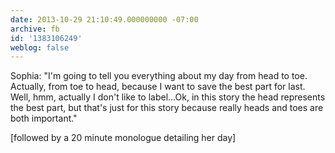 ```yaml
---
date: 2013-10-29 21:10:49.000000000 -07:00
archive: fb
id: '1383106249'
weblog: false
---
```


Sophia: "I'm going to tell you everything about my day from head to toe. Actually, from toe to head, because I want to save the best part for last. Well, hmm, actually I don't like to label…Ok, in this story the head represents the best part, but that's just for this story because really heads and toes are both important."

[followed by a 20 minute monologue detailing her day]
